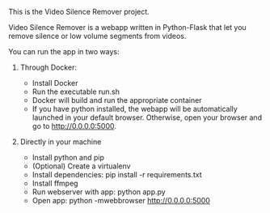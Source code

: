 This is the Video Silence Remover project.

Video Silence Remover is a webapp written in Python-Flask that let you remove silence or low volume segments from videos.

You can run the app in two ways:

1. Through Docker:

   - Install Docker
   - Run the executable run.sh
   - Docker will build and run the appropriate container
   - If you have python installed, the webapp will be automatically launched in your default browser. Otherwise, open your browser and go to http://0.0.0.0:5000.

2. Directly in your machine
   
   - Install python and pip
   - (Optional) Create a virtualenv
   - Install dependencies: pip install -r requirements.txt
   - Install ffmpeg
   - Run webserver with app: python app.py
   - Open app: python -mwebbrowser http://0.0.0.0:5000

